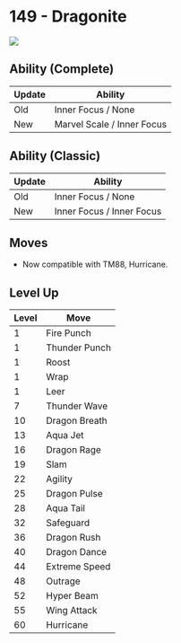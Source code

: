 # 149 - Dragonite
![][149]

## Ability (Complete)

Update | Ability
---    | ---
Old    | Inner Focus / None
New    | Marvel Scale / Inner Focus

## Ability (Classic)

Update | Ability
---    | ---
Old    | Inner Focus / None
New    | Inner Focus / Inner Focus

## Moves

 - Now compatible with TM88, Hurricane.

## Level Up

Level | Move
---   | ---
  1   | Fire Punch
  1   | Thunder Punch
  1   | Roost
  1   | Wrap
  1   | Leer
  7   | Thunder Wave
 10   | Dragon Breath
 13   | Aqua Jet
 16   | Dragon Rage
 19   | Slam
 22   | Agility
 25   | Dragon Pulse
 28   | Aqua Tail
 32   | Safeguard
 36   | Dragon Rush
 40   | Dragon Dance
 44   | Extreme Speed
 48   | Outrage
 52   | Hyper Beam
 55   | Wing Attack
 60   | Hurricane

[149]: ../img/pokemon/149.png
